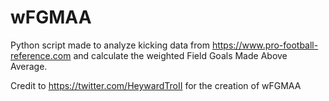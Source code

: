 # wFGMAA
Python script made to analyze kicking data from https://www.pro-football-reference.com and calculate the weighted Field Goals Made Above Average.

Credit to https://twitter.com/HeywardTroII for the creation of wFGMAA
